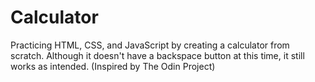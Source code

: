 # Calculator

Practicing HTML, CSS, and JavaScript by creating a calculator from scratch. Although it doesn't have a backspace button at this time, it still works as intended. (Inspired by The Odin Project)
